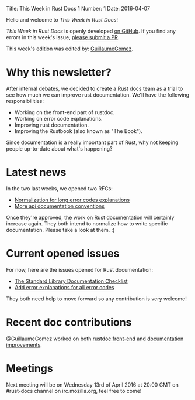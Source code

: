 Title: This Week in Rust Docs 1
Number: 1
Date: 2016-04-07

Hello and welcome to *This Week in Rust Docs*!

*This Week in Rust Docs* is openly developed [on GitHub](https://github.com/GuillaumeGomez/this-week-in-rust-docs).
If you find any errors in this week's issue, [please submit a PR](https://github.com/GuillaumeGomez/this-week-in-rust-docs/pulls).

This week's edition was edited by: [GuillaumeGomez](https://github.com/GuillaumeGomez).

# Why this newsletter?

After internal debates, we decided to create a Rust docs team as a trial to see how much we can improve rust documentation. We'll have the following responsibilities:

 * Working on the front-end part of rustdoc.
 * Working on error code explanations.
 * Improving rust documentation.
 * Improving the Rustbook (also known as "The Book").

Since documentation is a really important part of Rust, why not keeping people up-to-date about what's happening?

# Latest news

In the two last weeks, we opened two RFCs:

 * [Normalization for long error codes explanations](https://github.com/rust-lang/rfcs/pull/1567)
 * [More api documentation conventions](https://github.com/rust-lang/rfcs/pull/1574)

Once they're approved, the work on Rust documentation will certainly increase again. They both intend to normalize how to write specific documentation. Please take a look at them. :)

# Current opened issues

For now, here are the issues opened for Rust documentation:

 * [The Standard Library Documentation Checklist](https://github.com/rust-lang/rust/issues/29329)
 * [Add error explanations for all error codes](https://github.com/rust-lang/rust/issues/32777)

They both need help to move forward so any contribution is very welcome!

# Recent doc contributions

@GuillaumeGomez worked on both [rustdoc front-end](https://github.com/rust-lang/rust/pull/32230) and [documentation improvements](https://github.com/rust-lang/rust/pulls?utf8=%E2%9C%93&q=is%3Apr+author%3AGuillaumeGomez+is%3Aclosed+32744+32581+32464+32452+32416).

# Meetings

Next meeting will be on Wednesday 13rd of April 2016 at 20:00 GMT on #rust-docs channel on irc.mozilla.org, feel free to come!
